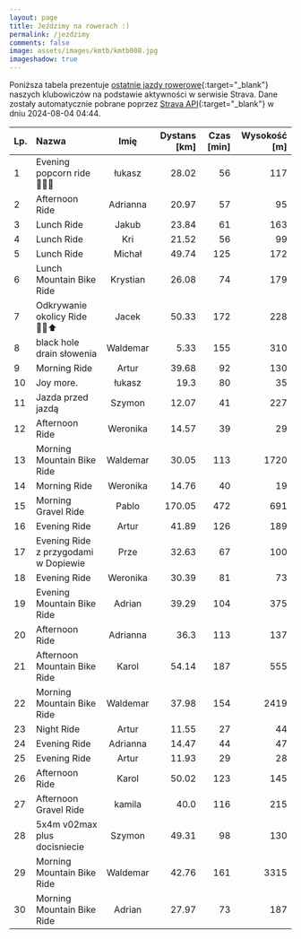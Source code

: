 ```yaml
---
layout: page
title: Jeździmy na rowerach :)
permalink: /jezdzimy
comments: false
image: assets/images/kmtb/kmtb008.jpg
imageshadow: true
---
```


Poniższa tabela prezentuje [ostatnie jazdy rowerowe](https://www.strava.com/clubs/336381){:target="_blank"} naszych klubowiczów na podstawie aktywności w serwisie Strava. Dane zostały automatycznie pobrane poprzez [Strava API](https://developers.strava.com/docs/reference/#api-Clubs-getClubActivitiesById){:target="_blank"} w dniu 2024-08-04 04:44.

Lp. | Nazwa | Imię | Dystans [km] | Czas [min] | Wysokość [m]
:--- | :--- | :---: | ---: | ---: | ---:
1|Evening popcorn ride 🌽🍐🥕|łukasz|28.02|56|117
2|Afternoon Ride|Adrianna|20.97|57|95
3|Lunch Ride|Jakub|23.84|61|163
4|Lunch Ride|Kri|21.52|56|99
5|Lunch Ride|Michał|49.74|125|172
6|Lunch Mountain Bike Ride|Krystian|26.08|74|179
7|Odkrywanie okolicy Ride🚴‍♂️⬆️|Jacek|50.33|172|228
8|black hole drain słowenia|Waldemar|5.33|155|310
9|Morning Ride|Artur|39.68|92|130
10|Joy more.|łukasz|19.3|80|35
11|Jazda przed jazdą|Szymon|12.07|41|227
12|Afternoon Ride|Weronika|14.57|39|29
13|Morning Mountain Bike Ride|Waldemar|30.05|113|1720
14|Morning Ride|Weronika|14.76|40|19
15|Morning Gravel Ride|Pablo|170.05|472|691
16|Evening Ride|Artur|41.89|126|189
17|Evening Ride z przygodami w Dopiewie|Prze|32.63|67|100
18|Evening Ride|Weronika|30.39|81|73
19|Evening Mountain Bike Ride|Adrian|39.29|104|375
20|Afternoon Ride|Adrianna|36.3|113|137
21|Afternoon Mountain Bike Ride|Karol|54.14|187|555
22|Morning Mountain Bike Ride|Waldemar|37.98|154|2419
23|Night Ride|Artur|11.55|27|44
24|Evening Ride|Adrianna|14.47|44|47
25|Evening Ride|Artur|11.93|29|28
26|Afternoon Ride|Karol|50.02|123|145
27|Afternoon Gravel Ride|kamila|40.0|116|215
28|5x4m v02max plus docisniecie|Szymon|49.31|98|130
29|Morning Mountain Bike Ride|Waldemar|42.76|161|3315
30|Morning Mountain Bike Ride|Adrian|27.97|73|187
